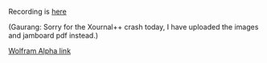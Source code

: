 Recording is [here](https://web.microsoftstream.com/video/c403f514-fb89-4a00-8e26-11be4666955b)

(Gaurang: Sorry for the Xournal++ crash today, I have uploaded the images and jamboard pdf instead.)

[Wolfram Alpha link](https://www.wolframalpha.com/input/?i=f%28n%29+%3D+p*f%28n+-+1%29+%2B+%281+-+p%29+*+p+*+f%28n+-+2%29%3B+f%281%29+%3D+0%3B+f%282%29+%3D+%281-p%29*%281-p%29)
